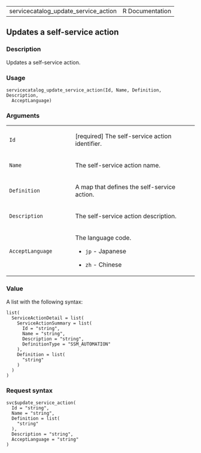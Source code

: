 <table style="width: 100%;">
<tbody>
<tr class="odd">
<td>servicecatalog_update_service_action</td>
<td style="text-align: right;">R Documentation</td>
</tr>
</tbody>
</table>

## Updates a self-service action

### Description

Updates a self-service action.

### Usage

    servicecatalog_update_service_action(Id, Name, Definition, Description,
      AcceptLanguage)

### Arguments

<table>
<colgroup>
<col style="width: 35%" />
<col style="width: 65%" />
</colgroup>
<tbody>
<tr class="odd">
<td><code id="servicecatalog_update_service_action_:_Id">Id</code></td>
<td><p>[required] The self-service action identifier.</p></td>
</tr>
<tr class="even">
<td><code
id="servicecatalog_update_service_action_:_Name">Name</code></td>
<td><p>The self-service action name.</p></td>
</tr>
<tr class="odd">
<td><code
id="servicecatalog_update_service_action_:_Definition">Definition</code></td>
<td><p>A map that defines the self-service action.</p></td>
</tr>
<tr class="even">
<td><code
id="servicecatalog_update_service_action_:_Description">Description</code></td>
<td><p>The self-service action description.</p></td>
</tr>
<tr class="odd">
<td><code
id="servicecatalog_update_service_action_:_AcceptLanguage">AcceptLanguage</code></td>
<td><p>The language code.</p>
<ul>
<li><p><code>jp</code> - Japanese</p></li>
<li><p><code>zh</code> - Chinese</p></li>
</ul></td>
</tr>
</tbody>
</table>

### Value

A list with the following syntax:

    list(
      ServiceActionDetail = list(
        ServiceActionSummary = list(
          Id = "string",
          Name = "string",
          Description = "string",
          DefinitionType = "SSM_AUTOMATION"
        ),
        Definition = list(
          "string"
        )
      )
    )

### Request syntax

    svc$update_service_action(
      Id = "string",
      Name = "string",
      Definition = list(
        "string"
      ),
      Description = "string",
      AcceptLanguage = "string"
    )
